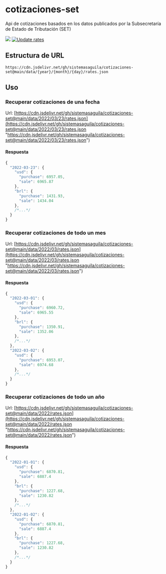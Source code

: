 # cotizaciones-set
Api de cotizaciones basados en los datos publicados por la Subsecretaría de Estado de Tributación (SET)

[![](https://data.jsdelivr.com/v1/package/gh/sistemasaguila/cotizaciones-set/badge)](https://www.jsdelivr.com/package/gh/sistemasaguila/cotizaciones-set)
[![Update rates](https://github.com/sistemasaguila/cotizaciones-set/actions/workflows/run.yml/badge.svg)](https://github.com/sistemasaguila/cotizaciones-set/actions/workflows/run.yml)


## Estructura de URL

```
https://cdn.jsdelivr.net/gh/sistemasaguila/cotizaciones-set@main/data/{year}/{month}/{day}/rates.json
```

## Uso

### Recuperar cotizaciones de una fecha

Url: [https://cdn.jsdelivr.net/gh/sistemasaguila/cotizaciones-set@main/data/2022/03/23/rates.json](https://cdn.jsdelivr.net/gh/sistemasaguila/cotizaciones-set@main/data/2022/03/23/rates.json "https://cdn.jsdelivr.net/gh/sistemasaguila/cotizaciones-set@main/data/2022/03/23/rates.json")

#### Respuesta

```javascript
{
  "2022-03-23": {
    "usd": {
      "purchase": 6957.05,
      "sale": 6965.87
    },
    "brl": {
      "purchase": 1431.93,
      "sale": 1434.04
    },
    /*...*/
  }
}
```

### Recuperar cotizaciones de todo un mes

Url: [https://cdn.jsdelivr.net/gh/sistemasaguila/cotizaciones-set@main/data/2022/03/rates.json](https://cdn.jsdelivr.net/gh/sistemasaguila/cotizaciones-set@main/data/2022/03/rates.json "https://cdn.jsdelivr.net/gh/sistemasaguila/cotizaciones-set@main/data/2022/03/rates.json")

#### Respuesta

```javascript
{
  "2022-03-01": {
    "usd": {
      "purchase": 6960.72,
      "sale": 6965.55
    },
    "brl": {
      "purchase": 1350.91,
      "sale": 1352.06
    },
    /*...*/
  },
  "2022-03-02": {
    "usd": {
      "purchase": 6953.07,
      "sale": 6974.68
    },
    /*...*/
  }
}
```

### Recuperar cotizaciones de todo un año

Url: [https://cdn.jsdelivr.net/gh/sistemasaguila/cotizaciones-set@main/data/2022/rates.json](https://cdn.jsdelivr.net/gh/sistemasaguila/cotizaciones-set@main/data/2022/rates.json "https://cdn.jsdelivr.net/gh/sistemasaguila/cotizaciones-set@main/data/2022/rates.json")

#### Respuesta

```javascript
{
  "2022-01-01": {
    "usd": {
      "purchase": 6870.81,
      "sale": 6887.4
    },
    "brl": {
      "purchase": 1227.68,
      "sale": 1230.82
    },
    /*...*/
  },
  "2022-01-02": {
    "usd": {
      "purchase": 6870.81,
      "sale": 6887.4
    },
    "brl": {
      "purchase": 1227.68,
      "sale": 1230.82
    },
    /*...*/
  }
}
```
